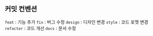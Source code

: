 ## 커밋 컨벤션
`feat` : 기능 추가
`fix` : 버그 수정
`design` : 디자인 변경
`style` : 코드 포맷 변경
`refactor` : 코드 개선
`docs` : 문서 수정